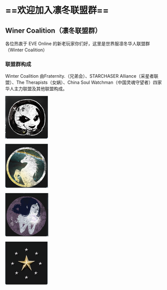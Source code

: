 # ==欢迎加入凛冬联盟群==

## Winer Coalition（凛冬联盟群）

各位热衷于 EVE Online 的新老玩家你们好，这里是世界服凛冬华人联盟群（Winter Coalition）

### 联盟群构成

Winter Coalition 由Fraternity.（兄弟会）、STARCHASER Alliance（采星者联盟）、The Therapists（女娲）、China Soul Watchman（中国灵魂守望者）四家华人主力联盟及其他联盟构成。

![Fraternity.&#xFF08;&#x5144;&#x5F1F;&#x4F1A;&#xFF09;](.gitbook/assets/assets-ldrsd3zfuw7f5sn4xar-ldurveh9d4wmbttcako-ldusnf4fdxxfzjuxizd-image.png)

![STARCHASER Alliance&#xFF08;&#x91C7;&#x661F;&#x8005;&#x8054;&#x76DF;&#xFF09;](.gitbook/assets/assets-ldrsd3zfuw7f5sn4xar-ldurveh9d4wmbttcako-ldut3kzoph9of-lbayg-image.png)

![The Therapists&#xFF08;&#x5973;&#x5A32;&#xFF09;](.gitbook/assets/assets-ldrsd3zfuw7f5sn4xar-ldurveh9d4wmbttcako-lduty3r7_nafa2y3j0z-image.png)

![China Soul Watchman&#xFF08;&#x4E2D;&#x56FD;&#x7075;&#x9B42;&#x5B88;&#x671B;&#x8005;&#xFF09;](.gitbook/assets/assets-ldrsd3zfuw7f5sn4xar-ldurveh9d4wmbttcako-lduuprkpa5wesmo4pf2-image.png)

